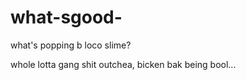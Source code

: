 # what-sgood-
what's popping b loco slime?

whole lotta gang shit outchea, bicken bak being bool...
